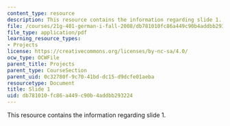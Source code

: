 ```yaml
---
content_type: resource
description: This resource contains the information regarding slide 1.
file: /courses/21g-401-german-i-fall-2008/db781010fc86a449c90b4addbb293224_MIT21G_401F08_group1.pdf
file_type: application/pdf
learning_resource_types:
- Projects
license: https://creativecommons.org/licenses/by-nc-sa/4.0/
ocw_type: OCWFile
parent_title: Projects
parent_type: CourseSection
parent_uid: 0c32780f-9c70-41bd-dc15-d9dcfe01aeba
resourcetype: Document
title: Slide 1
uid: db781010-fc86-a449-c90b-4addbb293224
---
```

This resource contains the information regarding slide 1.